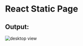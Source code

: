 # React Static Page

## Output:
![desktop view](https://raw.github.com/Hanan-Karam/react-static-page/main/screenshots/desktop-1.png)
